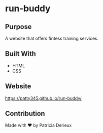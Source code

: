 # run-buddy

## Purpose

A website that offers fintess training services.

## Built With

- HTML
- CSS

## Website

https://patty345.github.io/run-buddy/

## Contribution

Made with ❤️ by Patricia Derieux
